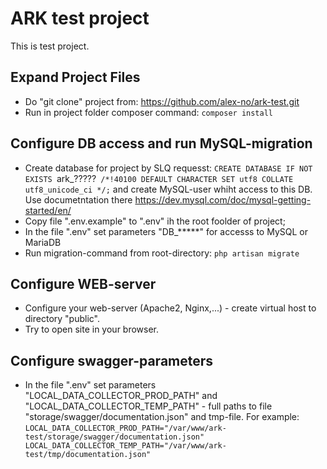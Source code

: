 # ARK test project

This is test project.

## Expand Project Files

 - Do "git clone" project from: https://github.com/alex-no/ark-test.git
 - Run in project folder composer command: `composer install`

## Configure DB access and run MySQL-migration

 - Create database for project by SLQ requesst: `CREATE DATABASE IF NOT EXISTS `ark_?????` /*!40100 DEFAULT CHARACTER SET utf8 COLLATE utf8_unicode_ci */;`
    and create MySQL-user whiht access to this DB. Use documetntation there https://dev.mysql.com/doc/mysql-getting-started/en/
 - Copy file ".env.example" to ".env" ih the root foolder of project;
 - In the file ".env" set parameters "DB_*****" for accesss to MySQL or MariaDB
 - Run migration-command from root-directory: `php artisan migrate`

## Configure WEB-server

 - Configure your web-server (Apache2, Nginx,...) - create virtual host to directory "public".
 - Try to open site in your browser.

## Configure swagger-parameters

 - In the file ".env" set parameters "LOCAL_DATA_COLLECTOR_PROD_PATH" and "LOCAL_DATA_COLLECTOR_TEMP_PATH" - full paths to file "storage/swagger/documentation.json" and tmp-file.
   For example:
   `LOCAL_DATA_COLLECTOR_PROD_PATH="/var/www/ark-test/storage/swagger/documentation.json"
    LOCAL_DATA_COLLECTOR_TEMP_PATH="/var/www/ark-test/tmp/documentation.json"`